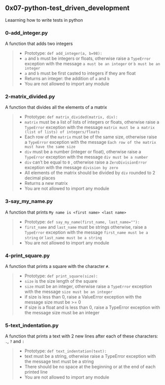 ## 0x07-python-test_driven_development
Leaarning how to write tests in python

### 0-add_integer.py
A function that adds two integers
> * Prototype: `def add_integer(a, b=98):`
> * `a` and `b` must be integers or floats, otherwise raise a `TypeError` exception with the message `a must be an integer` or `b must be an integer`
> * `a` and `b` must be first casted to integers if they are float
> * Returns an integer: the addition of `a` and `b`
> * You are not allowed to import any module


### 2-matrix_divided.py
A function that divides all the elements of a matrix
> * Prototype: `def matrix_divided(matrix, div):`
> * `matrix`  must be a list of lists of integers or floats, otherwise raise a
> `TypeError` exception with the message `matrix must be a matrix (list of
> lists) of integers/floats`
> * Each row of the `matrix` must be of the same size, otherwise raise a
> `TypeError` exception with the message `Each row of the matrix must have the
> same size`
> * `div`  must be a number (integer or float), otherwise raise a `TypeError`
> exception with the message `div must be a number`
> * `div` can’t be equal to `0` , otherwise raise a `ZeroDivisionError`
> exception with the message `division by zero`
> * All elements of the matrix should be divided by `div`  rounded to 2 decimal
> places
> * Returns a new matrix
> * You are not allowed to import any module


### 3-say_my_name.py
A function that prints `My name is <first name> <last name>`
> * Prototype: `def say_my_name(first_name, last_name=""):`
> * `first_name` and `last_name` must be strings otherwise, raise a `TypeError`
> exception with the message `first_name must be a string` or `last_name must be a
> string`
> * You are not allowed to import any module


### 4-print_square.py
A function that prints a square with the character `#`.
> * Prototype: `def print_square(size):`
> * `size` is the size length of the square
> * `size`  must be an integer, otherwise raise a `TypeError` exception with the
> message `size must be an integer`
> * if size is less than 0, raise a ValueError exception with the message size
> must be >= 0
> * if size is a float and is less than 0, raise a TypeError exception
> with the message size must be an integer


### 5-text_indentation.py
A function that prints a text with 2 new lines after each of these characters:
`.`, `?` and `:`
> * Prototype: `def text_indentation(text):`
> * text must be a string, otherwise raise a TypeError exception with the
> message text must be a string
> * There should be no space at the beginning or at the end of each printed line
> * You are not allowed to import any module


### 

